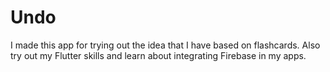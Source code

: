 # Undo

I made this app for trying out the idea that I have based on flashcards. Also try out my Flutter skills and learn about integrating Firebase in my apps.
